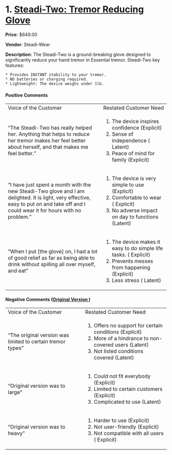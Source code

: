 # **1.** [Steadi-Two: Tremor Reducing Glove](https://steadiwear.com/products/steadi-two?variant=39602647597118&currency=USD&utm_medium=product_sync&utm_source=google&utm_content=sag_organic&utm_campaign=sag_organic&srsltid=AeTuncrpidJZvByOF4i6p4qZoAI4PKyvljDF8Ib5S0TTi_WE0Cz6n2SayBg)

**Price**: $649.00

**Vendor**: Steadi-Wear

**Description**: The Steadi-Two is a ground-breaking glove designed to significantly reduce your hand tremor in Essential tremor.
Steadi-Two key features:

    * Provides INSTANT stability to your tremor.
    * NO batteries or charging required.
    * Lightweight: The device weighs under 1lb.

#### **Positive Comments**

<table>
  <tr>
   <td>Voice of the Customer
   </td>
   <td>Restated Customer Need
   </td>
  </tr>
  <tr>
   <td>“The Steadi-Two has really helped her. Anything that helps to reduce her tremor makes her feel better about herself, and that makes me feel better.”
   </td>
   <td>
<ol>

<li>
The device inspires confidence (Explicit)

<li>Sense of independence ( Latent)

<li>Peace of mind for family (Explicit)
</li>
</ol>
   </td>
  </tr>
  <tr>
   <td>“I have just spent a month with the new Steadi-Two glove and I am delighted. It is light, very effective, easy to put on and take off and I could wear it for hours with no problem.” 
   </td>
   <td>
<ol>

<li>
The device is very simple to use (Explicit)

<li>Comfortable to wear ( Explicit)

<li>No adverse impact on day to functions (Latent)
</li>
</ol>
   </td>
  </tr>
  <tr>
   <td>“When I put [the glove] on, I had a lot of good relief as far as being able to drink without spilling all over myself, and eat”
   </td>
   <td>
<ol>

<li>
The device makes it easy to do simple life tasks. ( Explicit)

<li>Prevents messes from happening (Explicit)

<li>Less stress ( Latent)
</li>
</ol>
   </td>
  </tr>
</table>

#### **Negative Comments ([Original Version ](https://www.canadianmanufacturing.com/manufacturing/steadiwear-inc-develops-a-new-glove-to-combat-parkinsons-and-hand-tremors-273834/))**

<table>
  <tr>
   <td>Voice of the Customer
   </td>
   <td>Restated Customer Need
   </td>
  </tr>
  <tr>
   <td>“The original version was limited to certain tremor types”
   </td>
   <td>
<ol>

<li>
Offers no support for certain conditions (Explicit)

<li>More of a hindrance to non-covered users (Latent)

<li>Not listed conditions covered (Latent)
</li>
</ol>
   </td>
  </tr>
  <tr>
   <td>“Original version was to large”
   </td>
   <td>
<ol>

<li>
Could not fit everybody (Explicit)

<li>Limited to certain customers (Explicit)

<li>Complicated to use (Latent)
</li>
</ol>
   </td>
  </tr>
  <tr>
   <td>“Original version was to heavy”
   </td>
   <td>
<ol>

<li>
Harder to use (Explicit)

<li>Not user-friendly (Explicit)

<li>Not compatible with all users ( Explicit)
</li>
</ol>
   </td>
  </tr>
</table>



